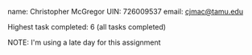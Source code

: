 name: Christopher McGregor
UIN: 726009537
email: cjmac@tamu.edu

Highest task completed: 6 (all tasks completed)

NOTE: I'm using a late day for this assignment
